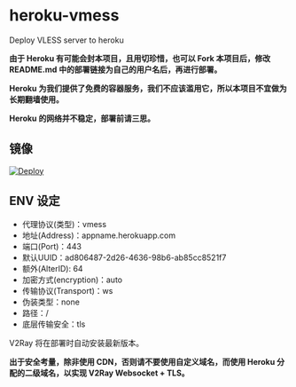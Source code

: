 ﻿# heroku-vmess
Deploy VLESS server to heroku

**由于 Heroku 有可能会封本项目，且用切珍惜，也可以 Fork 本项目后，修改 README.md 中的部署链接为自己的用户名后，再进行部署。**

**Heroku 为我们提供了免费的容器服务，我们不应该滥用它，所以本项目不宜做为长期翻墙使用。**

**Heroku 的网络并不稳定，部署前请三思。**

## 镜像


[![Deploy](https://www.herokucdn.com/deploy/button.png)](https://dashboard.heroku.com/new?template=https://github.com/bbffdsa/sheedrte)

## ENV 设定


* 代理协议(类型)：vmess 
* 地址(Address)：appname.herokuapp.com
* 端口(Port)：443
* 默认UUID：ad806487-2d26-4636-98b6-ab85cc8521f7
* 额外(AlterID): 64
* 加密方式(encryption)：auto
* 传输协议(Transport)：ws
* 伪装类型：none
* 路径：/
* 底层传输安全：tls


V2Ray 将在部署时自动安装最新版本。

**出于安全考量，除非使用 CDN，否则请不要使用自定义域名，而使用 Heroku 分配的二级域名，以实现 V2Ray Websocket + TLS。**
